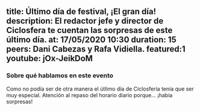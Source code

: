 title: Último día de festival, ¡El gran día!
description: El redactor jefe y director de Ciclosfera te cuentan las sorpresas de este último día.
at: 17/05/2020 10:30
duration: 15
peers: Dani Cabezas y Rafa Vidiella. 
featured:1
youtube: jOx-JeikDoM
----
### Sobre qué hablamos en este evento

Como no podía ser de otra manera el útlimo día de Ciclosferia tenía que ser muy especial. Atención al repaso del horario diario porque... ¡había sorpresas!
